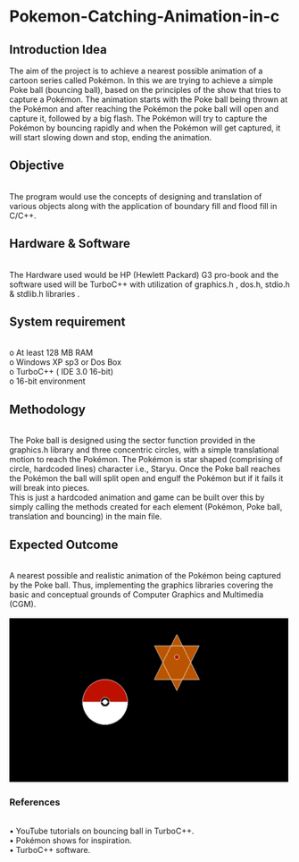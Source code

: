 # Pokemon-Catching-Animation-in-c

<h2>Introduction Idea </h2>
The aim of the project is to achieve a nearest possible animation of a cartoon series called Pokémon. In this we are trying to achieve a simple Poke ball (bouncing ball), based on the principles of the show that tries to capture a Pokémon.
The animation starts with the Poke ball being thrown at the Pokémon and after reaching the Pokémon the poke ball will open and capture it, followed by a big flash.
The Pokémon will try to capture the Pokémon by bouncing rapidly and when the Pokémon will get captured, it will start slowing down and stop, ending the animation.

<h2> Objective </h2><br>
The program would use the concepts of designing and translation of various objects along with the application of boundary fill and flood fill in C/C++.

<h2> Hardware & Software</h2><br>
The Hardware used would be HP (Hewlett Packard) G3 pro-book and the software used will be TurboC++ with utilization of graphics.h , dos.h, stdio.h & stdlib.h libraries .

<h2>  System requirement </h2><br>
o	At least 128 MB RAM<br>
o	Windows XP sp3 or Dos Box<br>
o	TurboC++ ( IDE 3.0 16-bit) <br>
o	16-bit environment 

<h2> Methodology </h2><br>
The Poke ball is designed using the sector function provided in the graphics.h library and three concentric circles, with a simple translational motion to reach the Pokémon. The Pokémon is star shaped (comprising of circle, hardcoded lines) character i.e., Staryu. Once the Poke ball reaches the Pokémon the ball will split open and engulf the Pokémon but if it fails it will break into pieces. 
<br>This is just a hardcoded animation and game can be built over this by simply calling the methods created for each element (Pokémon, Poke ball, translation and bouncing) in the main file.


<h2> Expected Outcome</h2><br>
A nearest possible and realistic animation of the Pokémon being captured by the Poke ball. Thus, implementing the graphics libraries covering the basic and conceptual grounds of Computer Graphics and Multimedia (CGM).<br> <br>

<img src="Screenshots/3.PNG" width="500" >

<h3> References </h3><br>
•	YouTube tutorials on bouncing ball in TurboC++.<br>
•	Pokémon shows for inspiration.<br>
•	TurboC++ software. 
